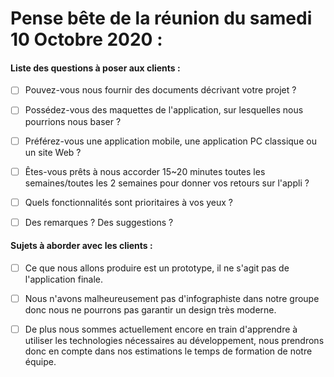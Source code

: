 # Pense bête de la réunion du samedi 10 Octobre 2020 :



#### Liste des questions à poser aux clients :

- [ ] Pouvez-vous nous fournir des documents décrivant votre projet ?
- [ ] Possédez-vous des maquettes de l'application, sur lesquelles nous pourrions nous baser ?
- [ ] Préférez-vous une application mobile, une application PC classique ou un site Web ?
- [ ] Êtes-vous prêts à nous accorder 15~20 minutes toutes les semaines/toutes les 2 semaines pour donner vos retours sur l'appli ?
- [ ] Quels fonctionnalités sont prioritaires à vos yeux ?
- [ ] Des remarques ? Des suggestions ?



#### Sujets à aborder avec les clients :

- [ ] Ce que nous allons produire est un prototype, il ne s'agit pas de l'application finale.
- [ ] Nous n'avons malheureusement pas d'infographiste dans notre groupe donc nous ne pourrons pas garantir un design très moderne.
- [ ] De plus nous sommes actuellement encore en train d'apprendre à utiliser les technologies nécessaires au développement, nous prendrons donc en compte dans nos estimations le temps de formation de notre équipe. 



